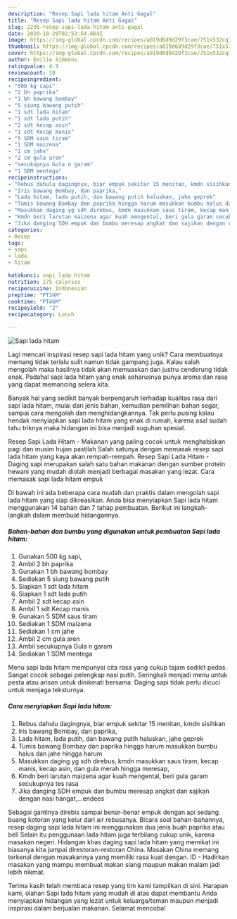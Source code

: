 ```yaml
---
description: "Resep Sapi lada hitam Anti Gagal"
title: "Resep Sapi lada hitam Anti Gagal"
slug: 2236-resep-sapi-lada-hitam-anti-gagal
date: 2020-10-29T02:53:54.664Z
image: https://img-global.cpcdn.com/recipes/a019d6d9d29f3cae/751x532cq70/sapi-lada-hitam-foto-resep-utama.jpg
thumbnail: https://img-global.cpcdn.com/recipes/a019d6d9d29f3cae/751x532cq70/sapi-lada-hitam-foto-resep-utama.jpg
cover: https://img-global.cpcdn.com/recipes/a019d6d9d29f3cae/751x532cq70/sapi-lada-hitam-foto-resep-utama.jpg
author: Emilie Simmons
ratingvalue: 4.9
reviewcount: 10
recipeingredient:
- "500 kg sapi"
- "2 bh paprika"
- "1 bh bawang bombay"
- "5 siung bawang putih"
- "1 sdt lada hitam"
- "1 sdt lada putih"
- "2 sdt kecap asin"
- "1 sdt Kecap manis"
- "5 SDM saus tiram"
- "1 SDM maizena"
- "1 cm jahe"
- "2 cm gula aren"
- "secukupnya Gula n garam"
- "1 SDM mentega"
recipeinstructions:
- "Rebus dahulu dagingnya, biar empuk sekitar 15 menitan, kmdn sisihkan"
- "Iris bawang Bombay, dan paprika,"
- "Lada hitam, lada putih, dan bawang putih haluskan, jahe geprek"
- "Tumis bawang Bombay dan paprika hingga harum masukkan bumbu halus dan jahe hingga harum"
- "Masukkan daging yg sdh direbus, kmdn masukkan saus tiram, kecap manis, kecap asin, dan gula merah hingga meresap,"
- "Kmdn beri larutan maizena agar kuah mengental, beri gula garam secukupnya tes rasa"
- "Jika danging SDH empuk dan bumbu meresap angkat dan sajikan dengan nasi hangat,...endees"
categories:
- Resep
tags:
- sapi
- lada
- hitam

katakunci: sapi lada hitam 
nutrition: 175 calories
recipecuisine: Indonesian
preptime: "PT34M"
cooktime: "PT46M"
recipeyield: "2"
recipecategory: Lunch

---
```



![Sapi lada hitam](https://img-global.cpcdn.com/recipes/a019d6d9d29f3cae/751x532cq70/sapi-lada-hitam-foto-resep-utama.jpg)

Lagi mencari inspirasi resep sapi lada hitam yang unik? Cara membuatnya memang tidak terlalu sulit namun tidak gampang juga. Kalau salah mengolah maka hasilnya tidak akan memuaskan dan justru cenderung tidak enak. Padahal sapi lada hitam yang enak seharusnya punya aroma dan rasa yang dapat memancing selera kita.

Banyak hal yang sedikit banyak berpengaruh terhadap kualitas rasa dari sapi lada hitam, mulai dari jenis bahan, kemudian pemilihan bahan segar, sampai cara mengolah dan menghidangkannya. Tak perlu pusing kalau hendak menyiapkan sapi lada hitam yang enak di rumah, karena asal sudah tahu triknya maka hidangan ini bisa menjadi suguhan spesial.

Resep Sapi Lada Hitam - Makanan yang paling cocok untuk menghabiskan pagi dan musim hujan pastilah Salah satunya dengan memasak resep sapi lada hitam yang kaya akan rempah-rempah. Resep Sapi Lada Hitam - Daging sapi merupakan salah satu bahan makanan dengan sumber protein hewani yang mudah diolah menjadi berbagai masakan yang lezat. Cara memasak sapi lada hitam empuk


Di bawah ini ada beberapa cara mudah dan praktis dalam mengolah sapi lada hitam yang siap dikreasikan. Anda bisa menyiapkan Sapi lada hitam menggunakan 14 bahan dan 7 tahap pembuatan. Berikut ini langkah-langkah dalam membuat hidangannya.

<!--inarticleads1-->

##### Bahan-bahan dan bumbu yang digunakan untuk pembuatan Sapi lada hitam:

1. Gunakan 500 kg sapi,
1. Ambil 2 bh paprika
1. Gunakan 1 bh bawang bombay
1. Sediakan 5 siung bawang putih
1. Siapkan 1 sdt lada hitam
1. Siapkan 1 sdt lada putih
1. Ambil 2 sdt kecap asin
1. Ambil 1 sdt Kecap manis
1. Gunakan 5 SDM saus tiram
1. Sediakan 1 SDM maizena
1. Sediakan 1 cm jahe
1. Ambil 2 cm gula aren
1. Ambil secukupnya Gula n garam
1. Sediakan 1 SDM mentega


Menu sapi lada hitam mempunyai cita rasa yang cukup tajam sedikit pedas. Sangat cocok sebagai pelengkap nasi putih. Seringkali menjadi menu untuk pesta atau arisan untuk dinikmati bersama. Daging sapi tidak perlu dicuci untuk menjaga teksturnya. 

<!--inarticleads2-->

##### Cara menyiapkan Sapi lada hitam:

1. Rebus dahulu dagingnya, biar empuk sekitar 15 menitan, kmdn sisihkan
1. Iris bawang Bombay, dan paprika,
1. Lada hitam, lada putih, dan bawang putih haluskan, jahe geprek
1. Tumis bawang Bombay dan paprika hingga harum masukkan bumbu halus dan jahe hingga harum
1. Masukkan daging yg sdh direbus, kmdn masukkan saus tiram, kecap manis, kecap asin, dan gula merah hingga meresap,
1. Kmdn beri larutan maizena agar kuah mengental, beri gula garam secukupnya tes rasa
1. Jika danging SDH empuk dan bumbu meresap angkat dan sajikan dengan nasi hangat,...endees


Sebagai gantinya direbis sampai benar-benar empuk dengan api sedang. buang kotoran yang kelur dari air rebusanya. Bicara soal bahan-bahannya, resep daging sapi lada hitam ini menggunakan dua jenis buah paprika atau bell Selain itu penggunaan lada hitam juga terbilang cukup unik, karena masakan negeri. Hidangan khas daging sapi lada hitam yang memikat ini biasanya kita jumpai direstoran-restoran China. Masakan China memang terkenal dengan masakannya yang memiliki rasa kuat dengan. ID - Hadirkan masakan yang mampu membuat makan siang maupun makan malam jadi lebih nikmat. 

Terima kasih telah membaca resep yang tim kami tampilkan di sini. Harapan kami, olahan Sapi lada hitam yang mudah di atas dapat membantu Anda menyiapkan hidangan yang lezat untuk keluarga/teman maupun menjadi inspirasi dalam berjualan makanan. Selamat mencoba!
